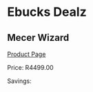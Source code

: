 
# Ebucks Dealz
## Mecer Wizard
[Product Page](https://www.ebucks.com/web/shop/productSelected.do?prodId=1165833472&catId=714946558)

Price: R4499.00

Savings: 


	